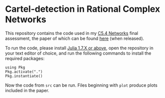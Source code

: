 # Cartel-detection in Rational Complex Networks
This repository contains the code used in my [C5.4 Networks](https://courses-archive.maths.ox.ac.uk/node/49460) final assessment, the paper of which can be found [here](www.jacobussmit.com) (when released).

To run the code, please install [Julia 1.7.X or above](https://julialang.org/downloads/), open the repository in your text editor of choice, and run the following commands to install the required packages:
```
using Pkg
Pkg.activate(".")
Pkg.instantiate()
```

Now the code from `src` can be run. Files beginning with `plot` produce plots included in the paper.

